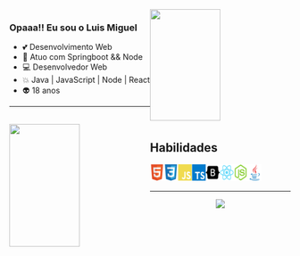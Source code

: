<img align="right" width="50%" height="200em" src="https://github-readme-stats.vercel.app/api?username=LuisMiguelWL&theme=dracula&show_icons=true" >

### Opaaa!! Eu sou o Luis Miguel 

- :two_hearts: Desenvolvimento Web 
- :star2: Atuo com Springboot && Node
- :computer: Desenvolvedor Web
- :boom: Java | JavaScript | Node | React
- :alien: 18 anos

<hr>
<br>


<img width="50%" align="left" height="220em" src="https://github-readme-stats.vercel.app/api/top-langs/?username=LuisMiguelWL&layout=compact&theme=dracula&langs_count=8&show_icons=true"/>

## Habilidades
  <img align="left" alt="" height="30" width="25" src="https://raw.githubusercontent.com/devicons/devicon/master/icons/html5/html5-original.svg">
  <img align="left" alt="" height="30" width="25" src="https://raw.githubusercontent.com/devicons/devicon/master/icons/css3/css3-original.svg">
  <img align="left" alt="" height="30" width="25" src="https://raw.githubusercontent.com/devicons/devicon/master/icons/javascript/javascript-plain.svg">
  <img align="left" alt="" height="30" width="25" src="https://raw.githubusercontent.com/devicons/devicon/master/icons/typescript/typescript-plain.svg">
  <img align="left" alt="" height="30" width="25" src="https://raw.githubusercontent.com/devicons/devicon/master/icons/bootstrap/bootstrap-plain.svg">
  <img align="left" alt="" height="30" width="25" src="https://raw.githubusercontent.com/devicons/devicon/master/icons/react/react-original.svg">
  <img align="left" alt="" height="30" width="25" src="https://raw.githubusercontent.com/devicons/devicon/master/icons/nodejs/nodejs-original.svg">
  <img align="left" alt="" height="30" width="25" src="https://raw.githubusercontent.com/devicons/devicon/master/icons/java/java-original.svg">
  
  

<br>
<br>
<hr>
<div style="display:flex;align-items:center;justify-content:center;">
	<a href="https://www.linkedin.com/in/arthur-rosa-dev/" target="_blank"><img src="https://img.shields.io/badge/-LinkedIn-%230077B5?style=for-the-badge&logo=linkedin&logoColor=white" target="_blank"></a> 
</div>
